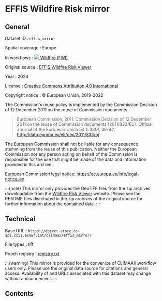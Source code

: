 # EFFIS Wildfire Risk mirror


## General

Dataset ID
: `effis_mirror`

Spatial coverage
: Europe

In workflows
: [<img src="../../images/icon_s/icon_s_fire.png" class="hazard-icon"> Wildfire (FWI)](../../notebooks/workflows/FIRE/02_wildfire_FWI/FWI_Risk_Description)

Original source
: [EFFIS Wildfire Risk Viewer](https://forest-fire.emergency.copernicus.eu/apps/fire.risk.viewer/)

Year
: 2024

License
: [Creative Commons Attribution 4.0 International](https://creativecommons.org/licenses/by/4.0/)

Copyright notice
: © European Union, 2019-2022

  The Commission's reuse policy is implemented by the Commission Decision of 12 December 2011 on the reuse of Commission documents.

  >    European Commission, 2011. Commission Decision of 12 December 2011 on the reuse of Commission documents (2011/833/EU).
  >    Official Journal of the European Union 54 (L330), 39-42.
  >    http://data.europa.eu/eli/dec/2011/833/oj

  The European Commission shall not be liable for any consequence stemming from the reuse of this publication.
Neither the European Commission nor any person acting on behalf of the Commission is responsible for the use that might be made of the data and information provided in this archive.

  European Commission legal notice: https://ec.europa.eu/info/legal-notice_en


:::{note}
This mirror only provides the GeoTIFF files from the zip archives downloadable from the [Wildfire Risk Viewer](https://forest-fire.emergency.copernicus.eu/apps/fire.risk.viewer/) website.
Please see the README files distributed in the zip archives of the original source for further information about the contained data.
:::



## Technical

Base URL
: `https://object-store.os-api.cci1.ecmwf.int/climaax/effis_mirror/`

File types
: tiff

Pooch registry
: [registry.txt](https://object-store.os-api.cci1.ecmwf.int/climaax/effis_mirror/metadata/registry.txt)

:::{warning}
This mirror is provided for the convenice of CLIMAAX workflow users only.
Please use the original data source for citations and general access.
Availability of and URLs associated with this dataset may change without announcement.
:::


## Contents

<div class="dataset-file-list" data-base-url="https://object-store.os-api.cci1.ecmwf.int/climaax/effis_mirror/"></div>
